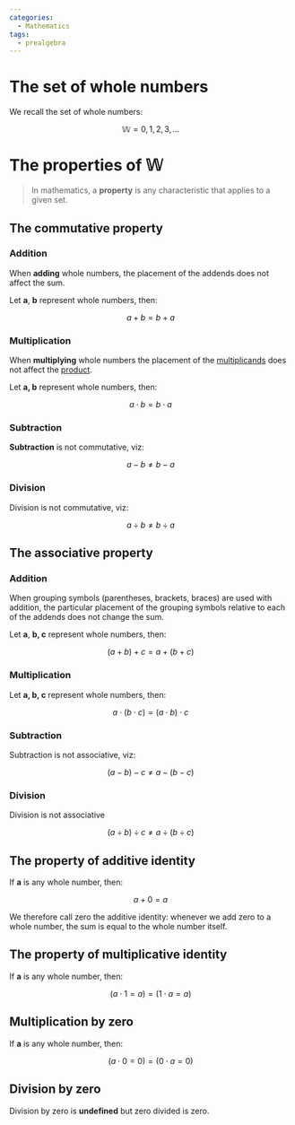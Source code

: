```yaml
---
categories:
  - Mathematics
tags:
  - prealgebra
---
```


# The set of whole numbers

We recall the set of whole numbers:

$$ \mathbb{W} = {0, 1, 2, 3, ...} $$

# The properties of $\mathbb{W}$

> In mathematics, a **property** is any characteristic that applies to a given
> set.

## The commutative property

### Addition

When **adding** whole numbers, the placement of the addends does not affect the
sum.

Let **a**, **b** represent whole numbers, then:

$$ a + b = b + a $$

### Multiplication

When **multiplying** whole numbers the placement of the
[multiplicands](Symbols-and-formal-conventions-80aeaf1872f94a0d97a2e8d07e3855bd)
does not affect the
[product](Symbols-and-formal-conventions-80aeaf1872f94a0d97a2e8d07e3855bd).

Let **a, b** represent whole numbers, then:

$$ a \cdot b = b \cdot a $$

### Subtraction

**Subtraction** is not commutative, viz:

$$ a - b \neq b - a $$

### Division

Division is not commutative, viz:

$$ a \div b \neq b \div a $$

## The associative property

### Addition

When grouping symbols (parentheses, brackets, braces) are used with addition,
the particular placement of the grouping symbols relative to each of the addends
does not change the sum.

Let **a**, **b, c** represent whole numbers, then:

$$ (a + b) + c = a + (b + c) $$

### Multiplication

Let **a, b, c** represent whole numbers, then:

$$ a \cdot (b \cdot c) = (a \cdot b) \cdot c $$

### Subtraction

Subtraction is not associative, viz:

$$ (a - b) - c \neq a - (b - c) $$

### Division

Division is not associative

$$ (a \div b) \div c \neq a \div (b \div c) $$

## The property of additive identity

If **a** is any whole number, then:

$$ a + 0 = a $$

We therefore call zero the additive identity: whenever we add zero to a whole
number, the sum is equal to the whole number itself.

## The property of multiplicative identity

If **a** is any whole number, then:

$$ (a \cdot 1 = a) = (1 \cdot a = a) $$

## Multiplication by zero

If **a** is any whole number, then:

$$ (a \cdot 0 = 0) = (0 \cdot a = 0) $$

## Division by zero

Division by zero is **undefined** but zero divided is zero.

